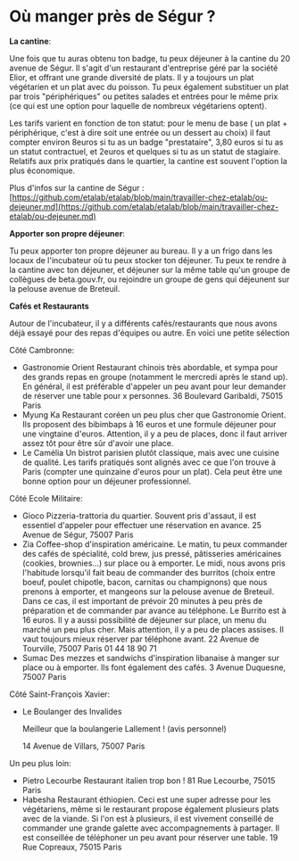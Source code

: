 # Où manger près de Ségur ?

**La cantine**:

Une fois que tu auras obtenu ton badge, tu peux déjeuner à la cantine du 20 avenue de Ségur. Il s'agit d'un restaurant d'entreprise géré par la société Elior, et offrant une grande diversité de plats. Il y a toujours un plat végétarien et un plat avec du poisson. Tu peux également substituer un plat par trois "périphériques" ou petites salades et entrées pour le même prix \(ce qui est une option pour laquelle de nombreux végétariens optent\).

Les tarifs varient en fonction de ton statut: pour le menu de base \( un plat + périphérique, c'est à dire soit une entrée ou un dessert au choix\) il faut compter environ 8euros si tu as un badge "prestataire", 3,80 euros si tu as un statut contractuel, et 2euros et quelques si tu as un statut de stagiaire.  
Relatifs aux prix pratiqués dans le quartier, la cantine est souvent l'option la plus économique.

Plus d'infos sur la cantine de Ségur : [https://github.com/etalab/etalab/blob/main/travailler-chez-etalab/ou-dejeuner.md](https://github.com/etalab/etalab/blob/main/travailler-chez-etalab/ou-dejeuner.md)

**Apporter son propre déjeuner**:

Tu peux apporter ton propre déjeuner au bureau. Il y a un frigo dans les locaux de l'incubateur où tu peux stocker ton déjeuner. Tu peux te rendre à la cantine avec ton déjeuner, et déjeuner sur la même table qu'un groupe de collègues de beta.gouv.fr, ou rejoindre un groupe de gens qui déjeunent sur la pelouse avenue de Breteuil.

**Cafés et Restaurants**

Autour de l'incubateur, il y a différents cafés/restaurants que nous avons déjà essayé pour des repas d'équipes ou autre. En voici une petite sélection

Côté Cambronne:

* Gastronomie Orient Restaurant chinois très abordable, et sympa pour des grands repas en groupe \(notamment le mercredi après le stand up\). En général, il est préférable d'appeler un peu avant pour leur demander de réserver une table pour x personnes. 36 Boulevard Garibaldi, 75015 Paris
* Myung Ka Restaurant coréen un peu plus cher que Gastronomie Orient. Ils proposent des bibimbaps à 16 euros et une formule déjeuner pour une vingtaine d'euros. Attention, il y a peu de places, donc il faut arriver assez tôt pour être sûr d'avoir une place.
* Le Camélia Un bistrot parisien plutôt classique, mais avec une cuisine de qualité. Les tarifs pratiqués sont alignés avec ce que l'on trouve à Paris \(compter une quinzaine d'euros pour un plat\). Cela peut être une bonne option pour un déjeuner professionnel.

Côté Ecole Militaire:

* Gioco Pizzeria-trattoria du quartier. Souvent pris d'assaut, il est essentiel d'appeler pour effectuer une réservation en avance. 25 Avenue de Ségur, 75007 Paris
* Zia Coffee-shop d'inspiration américaine. Le matin, tu peux commander des cafés de spécialité, cold brew, jus pressé, pâtisseries américaines \(cookies, brownies...\) sur place ou à emporter. Le midi, nous avons pris l'habitude lorsqu'il fait beau de commander des burritos \(choix entre boeuf, poulet chipotle, bacon, carnitas ou champignons\) que nous prenons à emporter, et mangeons sur la pelouse avenue de Breteuil. Dans ce cas, il est important de prévoir 20 minutes à peu près de préparation et de commander par avance au téléphone. Le Burrito est à 16 euros. Il y a aussi possibilité de déjeuner sur place, un menu du marché un peu plus cher. Mais attention, il y a peu de places assises. Il vaut toujours mieux réserver par téléphone avant. 22 Avenue de Tourville, 75007 Paris 01 44 18 90 71
* Sumac Des mezzes et sandwichs d'inspiration libanaise à manger sur place ou à emporter. Ils font également des cafés. 3 Avenue Duquesne, 75007 Paris

Côté Saint-François Xavier:

* Le Boulanger des Invalides 

  Meilleur que la boulangerie Lallement ! \(avis personnel\)

  14 Avenue de Villars, 75007 Paris

Un peu plus loin:

* Pietro Lecourbe Restaurant italien trop bon ! 81 Rue Lecourbe, 75015 Paris
* Habesha Restaurant éthiopien. Ceci est une super adresse pour les végétariens, même si le restaurant propose également plusieurs plats avec de la viande. Si l'on est à plusieurs, il est vivement conseillé de commander une grande galette avec accompagnements à partager. Il est conseillée de téléphoner un peu avant pour réserver une table. 19 Rue Copreaux, 75015 Paris

